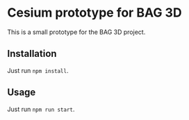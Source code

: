 # Cesium prototype for BAG 3D

This is a small prototype for the BAG 3D project.

## Installation

Just run `npm install`.

## Usage

Just run `npm run start`.